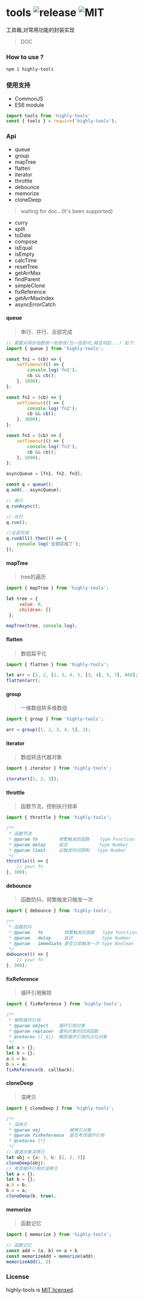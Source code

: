 # tools ![release](http://img.shields.io/github/v/release/dawangong/Tools.svg) ![MIT](https://img.shields.io/github/license/dawangong/Tools.svg)
工具箱,对常用功能的封装实现
> DOC
### How to use ?
```npm
npm i highly-tools
```
### 使用支持
- CommonJS
- ES6 module
```javascript
import tools from 'highly-tools'
const { tools } = require('highly-tools');
```
### Api
- queue
- group
- mapTree
- flatten
- iterator
- throttle
- debounce
- memorize
- cloneDeep
> waiting for doc...(It's been supported)
- curry
- split
- toDate
- compose
- isEqual
- isEmpty
- calcTime
- resetTree
- getArrMax
- findParent
- simpleClone
- fixReference
- getArrMaxIndex
- asyncErrorCatch

#### queue
> 串行、并行、全部完成
```javascript
// 需要对异步函数做一些修改(包一层即可,略显鸡肋...) 如下:
import { queue } from 'highly-tools';

const fn1 = (cb) => {
    setTimeout(() => {
        console.log('fn1');
        cb && cb();
    }, 1000);
};

const fn2 = (cb) => {
    setTimeout(() => {
        console.log('fn2');
        cb && cb();
    }, 3000);
};

const fn3 = (cb) => {
    setTimeout(() => {
        console.log('fn3');
        cb && cb();
    }, 1000);
};

asyncQueue = [fn1, fn2, fn3];

const q = queue();
q.add(...asyncQueue);

// 串行
q.runAsync();

// 并行
q.run();

//全部完成
q.runAll().then(() => {
    console.log('全部完成了');
});
```

#### mapTree
> tree的遍历
```javascript
import { mapTree } from 'highly-tools';

let tree = {
     value: 0,
     children: []
 };

mapTree(tree, console.log);
```

#### flatten
> 数组扁平化
```javascript
import { flatten } from 'highly-tools';

let arr = [1, 2, [1, 3, 4, 5, [3, 4], 5, 7], 668];
flatten(arr);
```

#### group
> 一维数组转多维数组
```javascript
import { group } from 'highly-tools';

arr = group([1, 2, 3, 4, 5], 2);
```

#### iterator
> 数组转迭代器对象
```javascript
import { iterator } from 'highly-tools';

iterator([1, 2, 3]);
```

#### throttle
> 函数节流，控制执行频率
```javascript
import { throttle } from 'highly-tools';

/**
 * 函数节流
 * @param fn        频繁触发的函数    type Function
 * @param delay     延迟            type Number
 * @param limit     必触发时间限制   type Number
 */
throttle(() => {
    // your fn
}, 300);
```

#### debounce
> 函数防抖，频繁触发只触发一次
```javascript
import { debounce } from 'highly-tools';

/**
 * 函数防抖
 * @param   fn        频繁触发的函数   type Function
 * @param   delay     延迟           type Number
 * @param   immediate 是否立即触发一次 type Boolean
 */
debounce(() => {
    // your fn
}, 300);

```

#### fixReference
> 循环引用解除
```javascript
import { fixReference } from 'highly-tools';

/**
 * 解除循环引用
 * @param object    循环引用对象
 * @param replacer  重构对象的回调函数
 * @returns {{_$}}  解除循环引用的占位对象
 */
let a = {};
let b = {};
a.b = b;
b.a = a;
fixReference(b, callback);

```

#### cloneDeep
> 深拷贝
```javascript
import { cloneDeep } from 'highly-tools';

/**
 * 深拷贝
 * @param obj           被拷贝对象
 * @param fixReference  是否考虑循环引用
 * @returns {*}
 */
// 普通对象深拷贝
let obj = {a: 3, b: [1, 2, 3]}
cloneDeep(obj);
// 考虑循环引用的深拷贝
let a = {};
let b = {};
a.b = b;
b.a = a;
cloneDeep(b, true);

```

#### memorize
> 函数记忆
```javascript
import { memorize } from 'highly-tools';

// 函数记忆
const add = (a, b) => a + b
const memorizeAdd = memorize(add);
memorizeAdd(1, 2)
```
### License
highly-tools is [MIT licensed](https://github.com/dawangong/Tools/blob/master/LICENSE).
